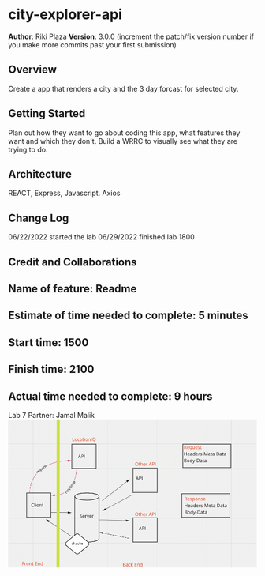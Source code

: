 # city-explorer-api


**Author**: Riki Plaza
**Version**: 3.0.0 (increment the patch/fix version number if you make more commits past your first submission)

## Overview
<!-- Provide a high level overview of what this application is and why you are building it, beyond the fact that it's an assignment for this class. (i.e. What's your problem domain?) -->
Create a app that renders a city and the 3 day forcast for selected city.

## Getting Started
<!-- What are the steps that a user must take in order to build this app on their own machine and get it running? -->
Plan out how they want to go about coding this app, what features they want and which they don't. Build a WRRC to visually see what they are trying to do.

## Architecture
<!-- Provide a detailed description of the application design. What technologies (languages, libraries, etc) you're using, and any other relevant design information. -->
REACT, Express, Javascript. Axios

## Change Log
<!-- Use this area to document the iterative changes made to your application as each feature is successfully implemented. Use time stamps. Here's an example:

01-01-2001 4:59pm - Application now has a fully-functional express server, with a GET route for the location resource. -->
06/22/2022 started the lab
06/29/2022 finished lab 1800

## Credit and Collaborations
<!-- Give credit (and a link) to other people or resources that helped you build this application. -->

## Name of feature: Readme

## Estimate of time needed to complete: 5 minutes

## Start time: 1500

## Finish time: 2100

## Actual time needed to complete: 9 hours


Lab 7 Partner: Jamal Malik
![lab07](./img/img/lab7WRRC.png)